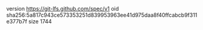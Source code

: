version https://git-lfs.github.com/spec/v1
oid sha256:5a817c943ce573353251d839953963ee41d975daa8f40ffcabcb9f311e377b7f
size 1744

